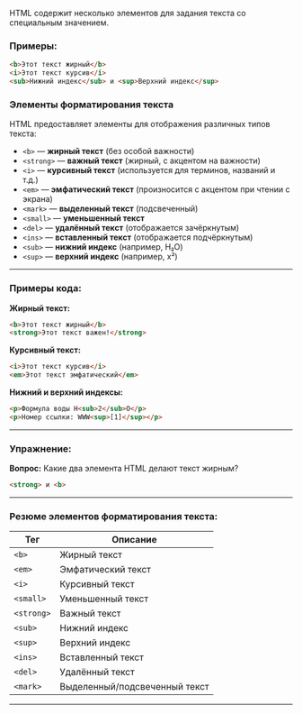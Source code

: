 HTML содержит несколько элементов для задания текста со специальным значением.

### Примеры:

```html
<b>Этот текст жирный</b>
<i>Этот текст курсив</i>
<sub>Нижний индекс</sub> и <sup>Верхний индекс</sup>
```

### Элементы форматирования текста

HTML предоставляет элементы для отображения различных типов текста:

- `<b>` — **жирный текст** (без особой важности)
- `<strong>` — **важный текст** (жирный, с акцентом на важности)
- `<i>` — **курсивный текст** (используется для терминов, названий и т.д.)
- `<em>` — **эмфатический текст** (произносится с акцентом при чтении с экрана)
- `<mark>` — **выделенный текст** (подсвеченный)
- `<small>` — **уменьшенный текст**
- `<del>` — **удалённый текст** (отображается зачёркнутым)
- `<ins>` — **вставленный текст** (отображается подчёркнутым)
- `<sub>` — **нижний индекс** (например, H₂O)
- `<sup>` — **верхний индекс** (например, x²)

---

### Примеры кода:

**Жирный текст:**
```html
<b>Этот текст жирный</b>
<strong>Этот текст важен!</strong>
```

**Курсивный текст:**
```html
<i>Этот текст курсив</i>
<em>Этот текст эмфатический</em>
```

**Нижний и верхний индексы:**
```html
<p>Формула воды H<sub>2</sub>O</p>
<p>Номер ссылки: WWW<sup>[1]</sup></p>
```

---

### Упражнение:
**Вопрос:** Какие два элемента HTML делают текст жирным?

```html
<strong> и <b>
```

---

### Резюме элементов форматирования текста:
| Тег    | Описание                        |
|--------|---------------------------------|
| `<b>`  | Жирный текст                    |
| `<em>` | Эмфатический текст              |
| `<i>`  | Курсивный текст                 |
| `<small>` | Уменьшенный текст            |
| `<strong>` | Важный текст                |
| `<sub>` | Нижний индекс                  |
| `<sup>` | Верхний индекс                 |
| `<ins>` | Вставленный текст              |
| `<del>` | Удалённый текст                |
| `<mark>` | Выделенный/подсвеченный текст |

---